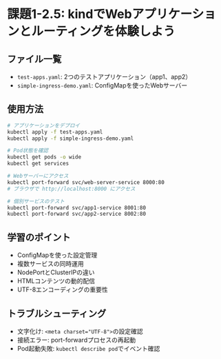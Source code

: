 # 課題1-2.5: kindでWebアプリケーションとルーティングを体験しよう

## ファイル一覧

- `test-apps.yaml`: 2つのテストアプリケーション（app1、app2）
- `simple-ingress-demo.yaml`: ConfigMapを使ったWebサーバー

## 使用方法

```bash
# アプリケーションをデプロイ
kubectl apply -f test-apps.yaml
kubectl apply -f simple-ingress-demo.yaml

# Pod状態を確認
kubectl get pods -o wide
kubectl get services

# Webサーバーにアクセス
kubectl port-forward svc/web-server-service 8000:80
# ブラウザで http://localhost:8000 にアクセス

# 個別サービスのテスト
kubectl port-forward svc/app1-service 8001:80
kubectl port-forward svc/app2-service 8002:80
```

## 学習のポイント

- ConfigMapを使った設定管理
- 複数サービスの同時運用
- NodePortとClusterIPの違い
- HTMLコンテンツの動的配信
- UTF-8エンコーディングの重要性

## トラブルシューティング

- 文字化け: `<meta charset="UTF-8">`の設定確認
- 接続エラー: port-forwardプロセスの再起動
- Pod起動失敗: `kubectl describe pod`でイベント確認